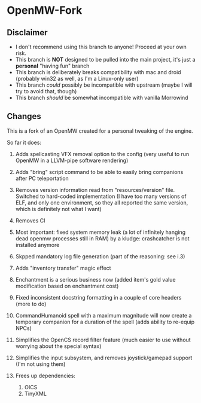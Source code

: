 OpenMW-Fork
===========

Disclaimer
----------
 * I don't recommend using this branch to anyone! Proceed at your own risk.
 * This branch is __NOT__ designed to be pulled into the main project, it's just a __personal__ "having fun" branch
 * This branch is deliberately breaks compatibility with mac and droid (probably win32 as well, as I'm a Linux-only user)
 * This branch _could_ possibly be incompatible with upstream (maybe I will try to avoid that, though)
 * This branch _should_ be somewhat incompatible with vanilla Morrowind

Changes
-------

This is a fork of an OpenMW created for a personal tweaking of the engine.

So far it does:

1) Adds spellcasting VFX removal option to the config (very useful to run OpenMW in a LLVM-pipe software rendering)

1) Adds "bring" script command to be able to easily bring companions after PC teleportation

1) Removes version information read from "resources/version" file. Switched to hard-coded implementation (I have too many versions of ELF, and only one environment, so they all reported the same version, which is definitely not what I want)

1) Removes CI

1) Most important: fixed system memory leak (a lot of infinitely hanging dead openmw processes still in RAM) by a kludge: crashcatcher is not installed anymore

1) Skpped mandatory log file generation (part of the reasoning: see i.3)

1) Adds "inventory transfer" magic effect

1) Enchantment is a serious business now (added item's gold value modification based on enchantment cost)

1) Fixed inconsistent docstring formatting in a couple of core headers (more to do)

1) CommandHumanoid spell with a maximum magnitude will now create a temporary companion for a duration of the spell (adds ability to re-equip NPCs)

1) Simplifies the OpenCS record filter feature (much easier to use without worrying about the special syntax)

1) Simplifies the input subsystem, and removes joystick/gamepad support (I'm not using them)

1) Frees up dependencies:

    1) OICS
    1) TinyXML
